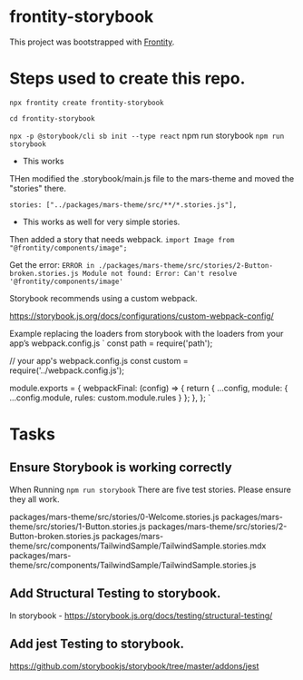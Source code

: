 # frontity-storybook

This project was bootstrapped with [Frontity](https://frontity.org/).

# Steps used to create this repo.

`npx frontity create frontity-storybook`

`cd frontity-storybook`

`npx -p @storybook/cli sb init --type react`
npm run storybook
`npm run storybook`

- This works

THen modified the .storybook/main.js file to the mars-theme and moved the "stories" there.

`stories: ["../packages/mars-theme/src/**/*.stories.js"],`

- This works as well for very simple stories.

Then added a story that needs webpack.
`import Image from "@frontity/components/image";`

Get the error:
`ERROR in ./packages/mars-theme/src/stories/2-Button-broken.stories.js Module not found: Error: Can't resolve '@frontity/components/image'`

Storybook recommends using a custom webpack.

https://storybook.js.org/docs/configurations/custom-webpack-config/

Example replacing the loaders from storybook with the loaders from your app’s webpack.config.js
`
const path = require('path');

// your app's webpack.config.js
const custom = require('../webpack.config.js');

module.exports = {
webpackFinal: (config) => {
return { ...config, module: { ...config.module, rules: custom.module.rules } };
},
};
`

# Tasks

## Ensure Storybook is working correctly

When Running `npm run storybook`
There are five test stories. Please ensure they all work.

packages/mars-theme/src/stories/0-Welcome.stories.js
packages/mars-theme/src/stories/1-Button.stories.js
packages/mars-theme/src/stories/2-Button-broken.stories.js
packages/mars-theme/src/components/TailwindSample/TailwindSample.stories.mdx
packages/mars-theme/src/components/TailwindSample/TailwindSample.stories.js

## Add Structural Testing to storybook.

In storybook - https://storybook.js.org/docs/testing/structural-testing/

## Add jest Testing to storybook.

https://github.com/storybookjs/storybook/tree/master/addons/jest
